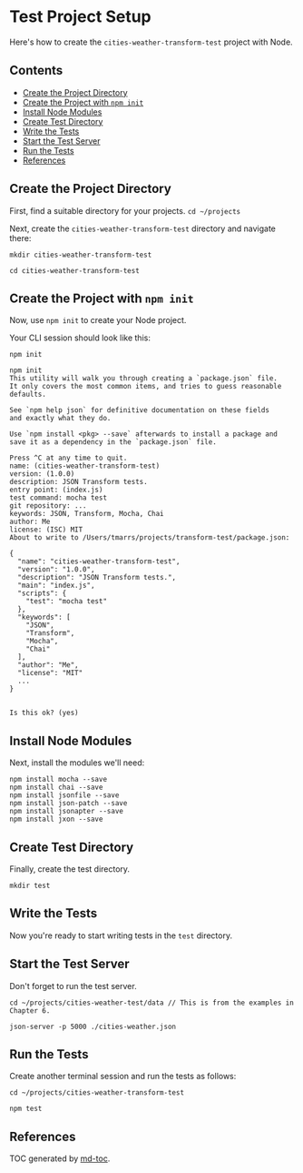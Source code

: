 Test Project Setup
==================
Here's how to create the `cities-weather-transform-test` project with Node.


## Contents
- [Create the Project Directory](#create-the-project-directory)
- [Create the Project with `npm init`](#create-the-project-with-npm-init)
- [Install Node Modules](#install-node-modules)
- [Create Test Directory](#create-test-directory)
- [Write the Tests](#write-the-tests)
- [Start the Test Server](#start-the-test-server)
- [Run the Tests](#run-the-tests)
- [References](#references)


## Create the Project Directory
First, find a suitable directory for your projects.
`cd ~/projects`

Next, create the `cities-weather-transform-test` directory and navigate there:
```
mkdir cities-weather-transform-test

cd cities-weather-transform-test
```

## Create the Project with `npm init`
Now, use `npm init` to create your Node project.

Your CLI session should look like this:
```
npm init

npm init
This utility will walk you through creating a `package.json` file.
It only covers the most common items, and tries to guess reasonable defaults.

See `npm help json` for definitive documentation on these fields
and exactly what they do.

Use `npm install <pkg> --save` afterwards to install a package and
save it as a dependency in the `package.json` file.

Press ^C at any time to quit.
name: (cities-weather-transform-test)
version: (1.0.0)
description: JSON Transform tests.
entry point: (index.js)
test command: mocha test
git repository: ...
keywords: JSON, Transform, Mocha, Chai
author: Me
license: (ISC) MIT
About to write to /Users/tmarrs/projects/transform-test/package.json:

{
  "name": "cities-weather-transform-test",
  "version": "1.0.0",
  "description": "JSON Transform tests.",
  "main": "index.js",
  "scripts": {
    "test": "mocha test"
  },
  "keywords": [
    "JSON",
    "Transform",
    "Mocha",
    "Chai"
  ],
  "author": "Me",
  "license": "MIT"
  ...
}


Is this ok? (yes)
```

## Install Node Modules
Next, install the modules we'll need:
```
npm install mocha --save
npm install chai --save
npm install jsonfile --save
npm install json-patch --save
npm install jsonapter --save 
npm install jxon --save 
```

## Create Test Directory
Finally, create the test directory.
```
mkdir test
```

## Write the Tests
Now you're ready to start writing tests in the `test` directory.


## Start the Test Server
Don't forget to run the test server.
```
cd ~/projects/cities-weather-test/data // This is from the examples in Chapter 6.

json-server -p 5000 ./cities-weather.json
```


## Run the Tests
Create another terminal session and run the tests as follows:
```
cd ~/projects/cities-weather-transform-test

npm test
```


## References
TOC generated by [md-toc](https://www.npmjs.com/package/md-toc).
